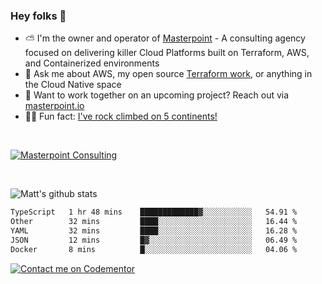 

### Hey folks 👋



- ⛅️ I'm the owner and operator of [Masterpoint](https://masterpoint.io) - A consulting agency focused on delivering killer Cloud Platforms built on Terraform, AWS, and Containerized environments
- 💬 Ask me about AWS, my open source [Terraform work](https://github.com/masterpointio?q=terraform&type=&language=hcl), or anything in the Cloud Native space
- 🔨 Want to work together on an upcoming project? Reach out via [masterpoint.io](https://masterpoint.io)
- 🧗‍♂️ Fun fact: [I've rock climbed on 5 continents!](https://www.rockandice.com/videos/weekend-whippers/weekend-whipper-gunning-for-it-on-south-six-shooter/)

<br>


[![Masterpoint Consulting](https://masterpoint-public.s3.us-west-2.amazonaws.com/Logo-medium.png)](https://masterpoint.io)

<br>

![Matt's github stats](https://github-readme-stats.vercel.app/api?username=Gowiem&count_private=true&theme=cobalt&show_icons=true)

<!--START_SECTION:waka-->

```txt
TypeScript   1 hr 48 mins    █████████████▓░░░░░░░░░░░   54.91 %
Other        32 mins         ████░░░░░░░░░░░░░░░░░░░░░   16.44 %
YAML         32 mins         ████░░░░░░░░░░░░░░░░░░░░░   16.28 %
JSON         12 mins         █▓░░░░░░░░░░░░░░░░░░░░░░░   06.49 %
Docker       8 mins          █░░░░░░░░░░░░░░░░░░░░░░░░   04.06 %
```

<!--END_SECTION:waka-->

[![Contact me on Codementor](https://www.codementor.io/m-badges/gowiem/find-me-on-cm-b.svg)](https://www.codementor.io/@gowiem?refer=badge)
